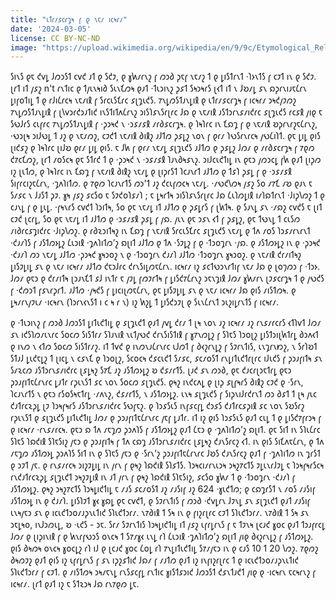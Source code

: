 ```yaml
---
title: "𐑧𐑑𐑩𐑥𐑭𐑤𐑩𐑡𐑰 𐑝 𐑞 𐑯𐑱𐑥 𐑦𐑤𐑰𐑩𐑥"
date: '2024-03-05'
license: CC BY-NC-ND
image: "https://upload.wikimedia.org/wikipedia/en/9/9c/Etymological_Relationships_Tree.png"
---
```


𐑕𐑦𐑯𐑕 𐑞𐑱 𐑒𐑫𐑛 𐑓𐑼𐑮𐑕𐑑 𐑤𐑫𐑒 𐑨𐑑 𐑞 𐑕𐑒𐑲, 𐑞 𐑣𐑿𐑥𐑩𐑯𐑟 𐑝 𐑼𐑮𐑔 𐑜𐑱𐑝 𐑯𐑱𐑥𐑟 𐑑 𐑞 𐑛𐑦𐑕𐑑𐑩𐑯𐑑 ·𐑐𐑶𐑯𐑑𐑕 𐑝 𐑤𐑲𐑑 𐑦𐑯 𐑞 𐑕𐑒𐑲. 𐑚𐑩𐑑 𐑦𐑑 𐑢𐑭𐑟 n't 𐑩𐑯𐑑𐑦𐑤 𐑞 𐑑𐑢𐑧𐑯𐑰𐑦𐑔 𐑕𐑧𐑯𐑗𐑼𐑰 𐑞𐑨𐑑 ·𐑑𐑧𐑮𐑦𐑯𐑟 𐑜𐑭𐑑 𐑕𐑰𐑮𐑰𐑩𐑕 𐑚𐑬𐑑 𐑦𐑑 𐑯 𐑓𐑹𐑥𐑛 𐑭𐑯 𐑸𐑜𐑩𐑯𐑦𐑨𐑱𐑖𐑩𐑯 𐑛𐑦𐑝𐑴𐑑𐑦𐑛 𐑑 𐑞 𐑩𐑓𐑦𐑖𐑩𐑤𐑰 𐑯𐑱𐑥𐑦𐑙 𐑝 𐑕𐑩𐑤𐑧𐑕𐑗𐑩𐑤 𐑭𐑚𐑡𐑧𐑒𐑕. 𐑳𐑯𐑛𐑼𐑕𐑑𐑨𐑯𐑛𐑦𐑙 𐑞 𐑧𐑑𐑩𐑥𐑭𐑤𐑩𐑡𐑰 𐑝 𐑦𐑤𐑰𐑩𐑥 𐑮𐑰𐑒𐑢𐑲𐑼𐑟 𐑳𐑯𐑛𐑼𐑕𐑑𐑨𐑯𐑛𐑦𐑙 𐑝 𐑚𐑘𐑫𐑮𐑩𐑒𐑮𐑨𐑑𐑦𐑒 𐑦𐑯𐑕𐑑𐑦𐑑𐑵𐑖𐑩𐑯𐑟 𐑮𐑦𐑕𐑐𐑭𐑯𐑕𐑩𐑚𐑩𐑤 𐑓𐑸 𐑞 𐑯𐑱𐑥𐑦𐑙 𐑨𐑕𐑑𐑮𐑩𐑯𐑭𐑥𐑦𐑒𐑩𐑤 𐑭𐑚𐑡𐑧𐑒𐑕 𐑩𐑤𐑭𐑙 𐑢𐑦𐑞 𐑱 𐑕𐑻𐑓𐑩𐑕 𐑤𐑧𐑝𐑩𐑤 𐑳𐑯𐑛𐑼𐑕𐑑𐑨𐑯𐑛𐑦𐑙 𐑝 ·𐑜𐑮𐑰𐑒 𐑯 ·𐑮𐑭𐑥𐑭𐑙 𐑥𐑩𐑔𐑭𐑤𐑩𐑡𐑰. 𐑞 𐑐𐑰𐑐𐑩𐑤 𐑦𐑯 𐑗𐑸𐑡 𐑝 𐑞 𐑯𐑱𐑥𐑦𐑙 𐑹𐑜𐑩𐑯𐑩𐑟𐑱𐑖𐑩𐑯𐑟, ·𐑻𐑮𐑚𐑰 𐑮𐑦𐑓𐑻𐑛 𐑑 𐑨𐑟 𐑞 𐑯𐑱𐑥𐑼𐑟, 𐑤𐑲𐑒𐑑 𐑯𐑱𐑥𐑦𐑙 𐑔𐑦𐑙𐑟 𐑨𐑓𐑑𐑼 𐑜𐑭𐑛𐑟 𐑯𐑴𐑯 𐑝 𐑞𐑩𐑥 𐑐𐑻𐑕𐑩𐑯𐑩𐑤𐑰 𐑢𐑻𐑖𐑦𐑐𐑑. 𐑞𐑱 𐑛𐑦𐑛 𐑞𐑦𐑕 𐑚𐑦𐑒𐑭𐑟 𐑞 𐑐𐑰𐑐𐑩𐑤 𐑚𐑦𐑓𐑹 𐑞𐑩𐑥 𐑛𐑦𐑛 𐑞𐑦𐑕. 𐑱 𐑓𐑿 𐑝 𐑞𐑩𐑥 𐑯𐑱𐑥𐑛 𐑭𐑚𐑡𐑧𐑒𐑕 𐑨𐑓𐑑𐑼 𐑞 𐑜𐑭𐑛𐑟 𐑓𐑼𐑥 𐑞 𐑥𐑩𐑔𐑭𐑤𐑩𐑡𐑰 𐑝 𐑳𐑞𐑼 𐑒𐑳𐑤𐑗𐑼𐑟, 𐑚𐑩𐑑 𐑥𐑴𐑕𐑤𐑰 𐑞𐑱 𐑕𐑑𐑩𐑒 𐑑 𐑞 ·𐑜𐑮𐑰𐑒 𐑯 ·𐑮𐑭𐑥𐑭𐑙 𐑐𐑨𐑯𐑔𐑰𐑭𐑯𐑟. 𐑮𐑦𐑓𐑤𐑧𐑒𐑑𐑦𐑛 𐑦𐑯 𐑞𐑱𐑮 𐑢𐑼𐑮𐑤𐑛 𐑝𐑿 𐑞𐑨𐑑 𐑚𐑦𐑜𐑼 𐑦𐑟 𐑚𐑧𐑑𐑼, 𐑞 𐑐𐑰𐑐𐑩𐑤 𐑦𐑯 𐑗𐑸𐑡 𐑝 𐑯𐑱𐑥𐑦𐑙 𐑔𐑦𐑙𐑟 𐑯𐑱𐑥𐑛 𐑞 𐑚𐑦𐑜𐑩𐑕𐑑 𐑐𐑤𐑨𐑯𐑩𐑑 𐑨𐑓𐑑𐑼 𐑞 𐑑𐑭𐑐 𐑜𐑭𐑛 𐑝 𐑞 ·𐑮𐑭𐑥𐑭𐑙 𐑕𐑦𐑝𐑩𐑤𐑦𐑟𐑱𐑖𐑩𐑯, ·𐑡𐑵𐑐𐑦𐑑𐑼. 𐑞 𐑳𐑞𐑼 𐑐𐑤𐑨𐑯𐑩𐑑𐑕 𐑼𐑮'𐑑 𐑨𐑟 𐑒𐑤𐑧𐑝𐑼𐑤𐑰 𐑯𐑱𐑥𐑛. ·𐑥𐑻𐑒𐑘𐑼𐑰 𐑢𐑭𐑟 𐑕𐑴 𐑥𐑳𐑗 𐑥𐑹 𐑞𐑨𐑯 𐑱 𐑕𐑥𐑭𐑤 𐑯 𐑓𐑨𐑕𐑑 𐑜𐑲. 𐑣𐑰 𐑢𐑭𐑟 𐑭𐑤𐑕𐑴 𐑱 𐑕𐑲𐑒𐑴𐑐𐑭𐑥𐑐 ; 𐑱 𐑛𐑰𐑩𐑑𐑰 𐑮𐑦𐑕𐑐𐑭𐑯𐑕𐑩𐑚𐑩𐑤 𐑓𐑸 𐑖𐑧𐑐𐑼𐑛𐑦𐑙 𐑦𐑥𐑐𐑸𐑑𐑩𐑯𐑑 ·𐑓𐑦𐑜𐑘𐑼𐑟 𐑑 𐑞 𐑤𐑨𐑯𐑛 𐑝 𐑞 𐑛𐑧𐑛. ·𐑝𐑰𐑯𐑩𐑕 𐑤𐑫𐑒𐑑 𐑐𐑮𐑦𐑑𐑰, 𐑕𐑴 𐑞𐑱 𐑯𐑱𐑥𐑛 𐑦𐑑 𐑨𐑓𐑑𐑼 𐑞 𐑜𐑭𐑛𐑩𐑕 𐑝 𐑚𐑿𐑑𐑰. 𐑞 𐑕𐑨𐑯𐑛 𐑭𐑯 ·𐑥𐑸𐑟 𐑤𐑫𐑒𐑕 𐑱 𐑚𐑦𐑑 𐑤𐑲𐑒 𐑚𐑤𐑩𐑛, 𐑕𐑴 𐑞𐑱 𐑯𐑱𐑥𐑛 𐑦𐑑 𐑨𐑓𐑑𐑼 𐑞 ·𐑮𐑭𐑥𐑭𐑙 𐑜𐑭𐑛 𐑝 𐑢𐑸. 𐑢𐑧𐑯 𐑞𐑱 𐑮𐑭𐑯 𐑬𐑑 𐑝 𐑜𐑭𐑛𐑟, 𐑞𐑱 𐑑𐑻𐑯𐑛 𐑑 𐑤𐑧𐑕𐑼 𐑥𐑦𐑔𐑩𐑤𐑭𐑡𐑦𐑒𐑩𐑤 ·𐑓𐑦𐑜𐑘𐑼𐑟. 𐑞 𐑩𐑔𐑷𐑮𐑦𐑑𐑰𐑟 𐑦𐑯 𐑗𐑸𐑡 𐑝 𐑯𐑱𐑥𐑦𐑙 𐑕𐑩𐑤𐑧𐑕𐑗𐑩𐑤 𐑭𐑚𐑡𐑧𐑒𐑕 𐑯𐑱𐑥𐑛 𐑞 𐑑𐑵 𐑥𐑴𐑕 𐑐𐑮𐑭𐑥𐑩𐑯𐑩𐑯𐑑 ·𐑒𐑨𐑥𐑐𐑕 𐑝 𐑨𐑕𐑑𐑼𐑶𐑛𐑟 𐑖𐑧𐑮𐑦𐑙 ·𐑡𐑵𐑐𐑦𐑑𐑼’𐑟 𐑸𐑚𐑦𐑑 𐑨𐑓𐑑𐑼 𐑞 𐑑𐑵 ·𐑕𐑲𐑛𐑟 𐑝 𐑞 ·𐑑𐑮𐑴𐑡𐑩𐑯 ·𐑢𐑸. 𐑞 𐑨𐑕𐑑𐑼𐑶𐑛𐑟 𐑦𐑯 𐑞 ·𐑜𐑮𐑰𐑒 ·𐑒𐑨𐑥𐑐 𐑼𐑮 𐑯𐑱𐑥𐑛 𐑨𐑓𐑑𐑼 ·𐑜𐑮𐑰𐑒 𐑣𐑰𐑮𐑴𐑟 𐑯 𐑞 ·𐑑𐑮𐑴𐑡𐑩𐑯 𐑒𐑨𐑥𐑐 𐑨𐑓𐑑𐑼 ·𐑑𐑮𐑴𐑡𐑩𐑯 𐑣𐑰𐑮𐑴𐑟. 𐑞 𐑯𐑱𐑥𐑦𐑙 𐑒𐑩𐑥𐑦𐑑𐑰𐑟 𐑛𐑦𐑕𐑲𐑛𐑦𐑛 𐑭𐑯 𐑞 𐑯𐑱𐑥 𐑦𐑤𐑰𐑩𐑥 𐑨𐑓𐑑𐑼 𐑒𐑱𐑮𐑓𐑩𐑤 𐑒𐑩𐑯𐑕𐑦𐑛𐑼𐑱𐑖𐑩𐑯. 𐑦𐑤𐑰𐑩𐑥 𐑦𐑟 𐑭𐑤𐑑𐑻𐑮𐑯𐑩𐑑𐑦𐑝 𐑯𐑱𐑥 𐑓𐑸 𐑞 𐑚𐑴𐑠𐑼𐑮 𐑝 ·𐑑𐑮𐑶. 𐑓𐑼𐑥 𐑞𐑱𐑮 𐑞 𐑒𐑩𐑥𐑦𐑑𐑰 𐑚𐑮𐑨𐑯𐑗𐑑 𐑭𐑓 𐑦𐑯𐑑𐑩 𐑱 𐑢𐑲𐑛 𐑝𐑼𐑲𐑩𐑑𐑰 𐑝 𐑛𐑦𐑕𐑒𐑳𐑖𐑩𐑯𐑟 𐑮𐑱𐑯𐑡𐑦𐑙 𐑓𐑼𐑥 𐑣𐑿𐑥𐑩𐑯 𐑚𐑲𐑭𐑤𐑩𐑡𐑰 𐑑 𐑞 𐑢𐑻𐑒𐑕 𐑝 ·𐑒𐑼𐑮𐑑 𐑝𐑭𐑯𐑩𐑜𐑩𐑑. 𐑨𐑓𐑑𐑼 ·𐑢𐑰𐑒𐑕 𐑝 𐑛𐑦𐑤𐑦𐑚𐑼𐑱𐑖𐑩𐑯, 𐑞𐑱 𐑛𐑦𐑕𐑲𐑛𐑦𐑛 𐑭𐑯 𐑞 𐑯𐑱𐑥 𐑦𐑤𐑰𐑩𐑥 𐑓𐑸 𐑞𐑦𐑕 𐑥𐑦𐑕𐑑𐑼𐑰. 𐑞 𐑛𐑰𐑥𐑩𐑯𐑢𐑲𐑧𐑥 ·𐑦𐑤𐑰𐑩𐑯 (𐑐𐑮𐑩𐑯𐑬𐑯𐑕𐑑 𐑦 𐑤 𐑰 𐑩 𐑯) 𐑦𐑟 𐑿𐑟𐑛 𐑑 𐑛𐑦𐑕𐑒𐑮𐑲𐑚 𐑞 𐑕𐑧𐑯𐑖𐑩𐑯𐑑 𐑮𐑧𐑟𐑦𐑛𐑩𐑯𐑑𐑕 𐑝 𐑦𐑤𐑰𐑩𐑥.

𐑞 ·𐑑𐑧𐑮𐑦𐑯𐑟 𐑝 𐑼𐑮𐑔 𐑓𐑼𐑮𐑕𐑑 𐑛𐑦𐑑𐑧𐑒𐑑𐑦𐑛 𐑞 𐑭𐑚𐑡𐑧𐑒𐑑 𐑞𐑨𐑑 𐑢𐑫𐑛 𐑒𐑩𐑥 𐑑 𐑚𐑰 𐑯𐑴𐑯 𐑨𐑟 𐑦𐑤𐑰𐑩𐑥 𐑨𐑟 𐑩𐑯𐑭𐑥𐑩𐑤𐑩𐑕 𐑬𐑑𐑐𐑫𐑑 𐑓𐑼𐑥 𐑭𐑯 𐑦𐑒𐑕𐑐𐑼𐑥𐑧𐑯𐑩𐑤 𐑕𐑴𐑤𐑼 𐑕𐑦𐑕𐑑𐑩𐑥 𐑕𐑐𐑨𐑯𐑦𐑙 𐑯𐑧𐑑𐑢𐑻𐑒 𐑒𐑩𐑯𐑕𐑦𐑕𐑑𐑦𐑙 𐑝 𐑣𐑳𐑯𐑼𐑛𐑟 𐑝 𐑕𐑐𐑱𐑕 𐑐𐑮𐑴𐑚𐑟 𐑛𐑦𐑕𐑑𐑮𐑦𐑚𐑿𐑑𐑩𐑛 𐑔𐑮𐑵𐑬𐑑 𐑞 𐑦𐑯𐑼 𐑯 𐑬𐑑𐑼 𐑕𐑴𐑤𐑼 𐑕𐑦𐑕𐑑𐑩𐑥𐑟. 𐑦𐑑 𐑑𐑫𐑒 𐑞 𐑦𐑯𐑼𐑯𐑨𐑖𐑩𐑯𐑩𐑤 𐑧𐑓𐑼𐑑 𐑝 𐑔𐑬𐑟𐑩𐑯𐑛𐑟 𐑝 𐑕𐑲𐑩𐑯𐑑𐑦𐑕, 𐑧𐑯𐑡𐑩𐑯𐑽𐑟, 𐑯 𐑕𐑩𐑐𐑹𐑑 𐑕𐑑𐑨𐑓 𐑛𐑧𐑒𐑱𐑛𐑟 𐑑 𐑚𐑦𐑤𐑛 𐑯 𐑤𐑭𐑯𐑗 𐑞 𐑐𐑮𐑴𐑚𐑟, 𐑕𐑤𐑴𐑤𐑰 𐑒𐑭𐑤𐑧𐑒𐑑 𐑕𐑥𐑭𐑤, 𐑭𐑤𐑥𐑴𐑕𐑑 𐑩𐑯𐑛𐑦𐑑𐑧𐑒𐑑𐑩𐑚𐑩𐑤 𐑦𐑓𐑧𐑒𐑕 𐑝 𐑜𐑮𐑨𐑝𐑦𐑑𐑰 𐑭𐑯 𐑕𐑥𐑷𐑤𐑼 𐑨𐑕𐑑𐑮𐑩𐑯𐑭𐑥𐑦𐑒𐑩𐑤 𐑚𐑭𐑛𐑰𐑟 𐑕𐑳𐑗 𐑨𐑟 𐑨𐑕𐑑𐑼𐑶𐑛𐑟 𐑹 𐑒𐑭𐑥𐑩𐑑𐑕. 𐑚𐑨𐑒 𐑭𐑯 𐑼𐑮𐑔, 𐑞𐑱 𐑒𐑨𐑤𐑩𐑚𐑮𐑱𐑑𐑩𐑛 𐑞𐑱𐑮 𐑜𐑮𐑨𐑝𐑦𐑑𐑱𐑖𐑩𐑯𐑩𐑤 𐑛𐑨𐑑𐑩 𐑩𐑜𐑧𐑯𐑕𐑑 𐑭𐑤 𐑯𐑴𐑯 𐑕𐑴𐑤𐑼 𐑭𐑚𐑡𐑧𐑒𐑕. 𐑞𐑰𐑟 𐑦𐑯𐑒𐑤𐑵𐑛 𐑞 𐑚𐑦𐑜 𐑭𐑚𐑝𐑰𐑩𐑕 𐑔𐑦𐑙𐑟 𐑤𐑲𐑒 𐑞 ·𐑕𐑩𐑯, 𐑐𐑤𐑨𐑯𐑩𐑑𐑕 𐑯 𐑞𐑱𐑮 𐑩𐑕𐑴𐑕𐑰𐑱𐑑𐑩𐑛 ·𐑥𐑵𐑯𐑟, 𐑒𐑭𐑥𐑩𐑑𐑕, 𐑯 𐑨𐑕𐑑𐑼𐑶𐑛𐑟. 𐑧𐑯𐑰 𐑭𐑚𐑡𐑧𐑒𐑕 𐑝 𐑕𐑦𐑜𐑯𐑦𐑓𐑩𐑒𐑩𐑯𐑑 𐑼𐑮 𐑔𐑭𐑑 𐑑 𐑚𐑰 𐑢𐑧𐑤 𐑒𐑨𐑑𐑩𐑤𐑷𐑜𐑛 𐑚𐑲 𐑐𐑮𐑰𐑝𐑰𐑩𐑕 𐑨𐑕𐑑𐑮𐑩𐑯𐑭𐑥𐑦𐑒𐑩𐑤 𐑕𐑻𐑝𐑱𐑟. 𐑞 𐑐𐑮𐑭𐑕𐑧𐑕 𐑦𐑯𐑝𐑭𐑤𐑝𐑛 𐑒𐑮𐑭𐑕 𐑒𐑨𐑑𐑩𐑤𐑭𐑜𐑦𐑙 𐑭𐑤 𐑯𐑴𐑯 𐑕𐑹𐑕𐑩𐑟 𐑩𐑜𐑧𐑯𐑕𐑑 𐑞 𐑭𐑚𐑡𐑧𐑒𐑕 𐑛𐑦𐑑𐑧𐑒𐑑𐑦𐑛 𐑓𐑼𐑥 𐑞 𐑜𐑮𐑨𐑝𐑦𐑑𐑱𐑖𐑩𐑯𐑩𐑤 𐑢𐑱𐑝 𐑛𐑨𐑑𐑩. 𐑦𐑑 𐑦𐑟 𐑞𐑦𐑕 𐑐𐑮𐑭𐑕𐑧𐑕 𐑞𐑨𐑑 𐑤𐑧𐑛 𐑑 𐑞 𐑛𐑦𐑕𐑒𐑳𐑝𐑩𐑮𐑰 𐑝 𐑞 𐑦𐑤𐑰𐑩𐑥 ·𐑩𐑯𐑭𐑥𐑩𐑤𐑰. 𐑞𐑱𐑮 𐑸 𐑑𐑵 𐑥𐑱𐑡𐑼 𐑜𐑮𐑵𐑐𐑕 𐑝 𐑨𐑕𐑑𐑼𐑶𐑛𐑟 𐑞𐑨𐑑 𐑖𐑱𐑮 𐑞 ·𐑡𐑵𐑐𐑦𐑑𐑼’𐑟 𐑸𐑚𐑦𐑑. 𐑞𐑱 𐑕𐑦𐑑 𐑦𐑯 𐑕𐑐𐑧𐑖𐑩𐑤 𐑕𐑐𐑱𐑕 𐑐𐑸𐑒𐑦𐑙 𐑕𐑐𐑱𐑕𐑦𐑟 𐑢𐑱𐑮 𐑞 𐑜𐑮𐑨𐑝𐑦𐑑𐑰 𐑝 𐑑𐑵 𐑤𐑸𐑡 𐑨𐑕𐑑𐑮𐑩𐑯𐑭𐑥𐑦𐑒𐑩𐑤 𐑚𐑭𐑛𐑰𐑟 𐑒𐑨𐑯𐑕𐑩𐑤𐑟 𐑬𐑑. 𐑦𐑯 𐑞𐑦𐑕 𐑕𐑦𐑗𐑵𐑱𐑖𐑩𐑯, 𐑞 𐑑𐑵 𐑥𐑱𐑡𐑼 𐑨𐑕𐑑𐑼𐑶𐑛 𐑜𐑮𐑵𐑐𐑕 𐑕𐑦𐑑 𐑦𐑯 𐑞 𐑕𐑐𐑱𐑕 𐑢𐑱𐑮 𐑞 ·𐑕𐑩𐑯’𐑟 𐑜𐑮𐑨𐑝𐑦𐑑𐑱𐑖𐑩𐑯𐑩𐑤 𐑓𐑹𐑕 𐑒𐑨𐑯𐑕𐑩𐑤𐑟 𐑞𐑨𐑑 𐑝 ·𐑡𐑵𐑐𐑦𐑑𐑼 𐑦𐑯 𐑡𐑩𐑕𐑑 𐑞 𐑮𐑲𐑑 𐑢𐑱. 𐑞 𐑩𐑯𐑭𐑥𐑩𐑤𐑰 𐑮𐑦𐑟𐑲𐑛𐑦𐑛 𐑦𐑯 𐑢𐑩𐑯 𐑝 𐑞𐑰𐑟 𐑐𐑸𐑒𐑦𐑙 𐑕𐑐𐑭𐑑𐑕. 𐑐𐑮𐑰𐑤𐑦𐑥𐑩𐑯𐑧𐑮𐑰 𐑮𐑰𐑟𐑳𐑤𐑑𐑕 𐑲𐑛𐑧𐑯𐑩𐑓𐑲𐑛 𐑱 𐑐𐑮𐑰𐑝𐑰𐑩𐑕𐑤𐑰 𐑩𐑯𐑒𐑨𐑑𐑩𐑤𐑷𐑜𐑛 𐑭𐑚𐑡𐑧𐑒𐑑 𐑮𐑰𐑟𐑲𐑛𐑦𐑙 𐑦𐑯 𐑨𐑑 𐑢𐑩𐑯 𐑝 𐑞𐑰𐑟 𐑐𐑸𐑒𐑦𐑙 𐑕𐑐𐑱𐑕𐑦𐑟, 𐑭𐑤𐑕𐑴 𐑣𐑿𐑥 𐑑 𐑞 ·𐑑𐑮𐑴𐑡𐑩𐑯 ·𐑒𐑨𐑥𐑐 𐑝 𐑨𐑕𐑑𐑼𐑶𐑛𐑟. 𐑞𐑰𐑟 𐑮𐑰𐑟𐑳𐑤𐑑𐑕 𐑐𐑮𐑰𐑛𐑦𐑒𐑑𐑦𐑛 𐑱 𐑥𐑨𐑕 𐑭𐑤𐑥𐑴𐑕𐑑 𐑨𐑟 𐑥𐑨𐑕𐑦𐑝 𐑨𐑟 624 ·𐑣𐑧𐑒𐑑𐑼; 𐑞 𐑤𐑸𐑡𐑩𐑕𐑑 𐑯 𐑥𐑴𐑕 𐑥𐑨𐑕𐑦𐑝 𐑨𐑕𐑑𐑼𐑶𐑛 𐑦𐑯 𐑞 𐑒𐑨𐑥𐑐. 𐑛𐑦𐑕𐑐𐑲𐑑 𐑣𐑬 𐑣𐑸𐑛 𐑞𐑱 𐑤𐑫𐑒𐑑, 𐑞 𐑕𐑲𐑩𐑯𐑑𐑦𐑕 𐑝 𐑼𐑮𐑔 ·𐑒𐑫𐑛𐑩𐑯 𐑓𐑲𐑯𐑛 𐑭𐑯 𐑭𐑚𐑡𐑧𐑒𐑑 𐑞𐑨𐑑 𐑥𐑨𐑕𐑦𐑝 𐑧𐑯𐑰𐑢𐑱𐑮 𐑭𐑯 𐑞 𐑦𐑤𐑧𐑒𐑑𐑮𐑴𐑥𐑨𐑜𐑯𐑧𐑑𐑦𐑒 𐑕𐑐𐑧𐑒𐑑𐑮𐑩𐑥. 𐑯𐑳𐑔𐑦𐑙 𐑑 𐑕𐑰 𐑦𐑯 𐑞 𐑝𐑦𐑟𐑩𐑚𐑩𐑤 𐑤𐑲𐑑 𐑕𐑐𐑧𐑒𐑑𐑮𐑩𐑥. 𐑯𐑳𐑔𐑦𐑙 𐑑 𐑕𐑰 𐑭𐑯 𐑮𐑱𐑛𐑰𐑴, 𐑦𐑯𐑓𐑮𐑼𐑧𐑛, 𐑹 ·𐑧𐑒𐑕 - 𐑮𐑱. 𐑕𐑩𐑥 𐑕𐑲𐑩𐑯𐑑𐑦𐑕 𐑐𐑮𐑰𐑛𐑦𐑒𐑑𐑦𐑛 𐑦𐑑 𐑢𐑭𐑟 𐑧𐑝𐑩𐑛𐑩𐑯𐑕 𐑝 𐑱 𐑑𐑲𐑯𐑰 𐑚𐑤𐑨𐑒 𐑣𐑴𐑤 𐑞𐑨𐑑 𐑑𐑮𐑨𐑝𐑩𐑤𐑛 𐑓𐑼𐑥 𐑞 𐑚𐑦𐑜𐑦𐑯𐑦𐑙 𐑝 𐑞 𐑿𐑯𐑩𐑝𐑻𐑮𐑕 𐑴𐑯𐑤𐑰 𐑑 𐑕𐑳𐑥𐑣𐑬 𐑧𐑯𐑛 𐑩𐑐 𐑖𐑧𐑮𐑦𐑙 ·𐑡𐑵𐑐𐑦𐑑𐑼’𐑟 𐑸𐑚𐑦𐑑 𐑢𐑦𐑞 𐑔𐑬𐑟𐑩𐑯𐑛𐑟 𐑝 𐑨𐑕𐑑𐑼𐑶𐑛𐑟. 𐑞𐑦𐑕 𐑔𐑰𐑼𐑰 𐑴𐑯𐑤𐑰 𐑣𐑴𐑤𐑛𐑟 𐑩𐑐 𐑦𐑓 𐑞 𐑚𐑤𐑨𐑒 𐑣𐑴𐑤 𐑖𐑴𐑛 𐑩𐑐 𐑳𐑯𐑛𐑦𐑑𐑧𐑒𐑑𐑦𐑛 𐑕𐑳𐑥𐑢𐑱𐑮 𐑦𐑯 𐑞 𐑤𐑨𐑕 10 𐑑 20 𐑘𐑼𐑟. 𐑳𐑞𐑼𐑟 𐑔𐑰𐑼𐑲𐑟 𐑞𐑨𐑑 𐑞𐑦𐑕 𐑦𐑟 𐑧𐑝𐑩𐑛𐑩𐑯𐑕 𐑝 𐑭𐑯 𐑦𐑜𐑟𐑭𐑑𐑦𐑒 𐑓𐑸𐑥 𐑝 𐑥𐑨𐑑𐑼 𐑞𐑨𐑑 𐑦𐑟 𐑦𐑯𐑝𐑦𐑟𐑩𐑚𐑩𐑤 𐑑 𐑞 𐑦𐑤𐑧𐑒𐑑𐑮𐑴𐑥𐑨𐑜𐑯𐑧𐑑𐑦𐑒 𐑕𐑐𐑧𐑒𐑑𐑮𐑩𐑥 𐑝 𐑤𐑲𐑑. 𐑞 𐑥𐑦𐑕𐑑𐑼𐑰 𐑮𐑰𐑥𐑱𐑯𐑛 𐑩𐑯𐑕𐑭𐑤𐑝𐑛 𐑩𐑯𐑑𐑦𐑤 𐑣𐑦𐑕𐑑𐑭𐑮𐑦𐑒 𐑓𐑼𐑮𐑕𐑑 𐑒𐑭𐑯𐑑𐑨𐑒𐑑 𐑢𐑦𐑞 𐑞 ·𐑦𐑤𐑰𐑩𐑯 𐑱𐑤𐑰𐑩𐑯𐑟 𐑝 𐑦𐑤𐑰𐑩𐑥. 𐑚𐑩𐑑 𐑞𐑨𐑑 𐑦𐑟 𐑱 𐑕𐑑𐑷𐑮𐑰 𐑓𐑸 𐑩𐑯𐑳𐑞𐑼 𐑛𐑱.
